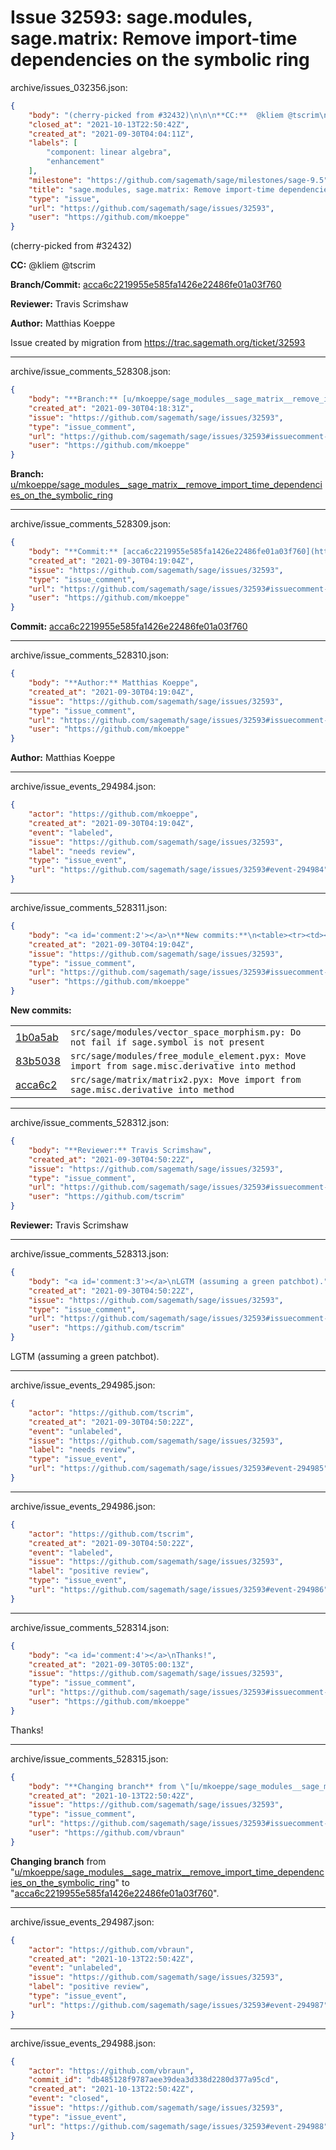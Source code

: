 # Issue 32593: sage.modules, sage.matrix: Remove import-time dependencies on the symbolic ring

archive/issues_032356.json:
```json
{
    "body": "(cherry-picked from #32432)\n\n\n**CC:**  @kliem @tscrim\n\n**Branch/Commit:** [acca6c2219955e585fa1426e22486fe01a03f760](https://github.com/sagemath/sagetrac-mirror/commit/acca6c2219955e585fa1426e22486fe01a03f760)\n\n**Reviewer:** Travis Scrimshaw\n\n**Author:** Matthias Koeppe\n\nIssue created by migration from https://trac.sagemath.org/ticket/32593\n\n",
    "closed_at": "2021-10-13T22:50:42Z",
    "created_at": "2021-09-30T04:04:11Z",
    "labels": [
        "component: linear algebra",
        "enhancement"
    ],
    "milestone": "https://github.com/sagemath/sage/milestones/sage-9.5",
    "title": "sage.modules, sage.matrix: Remove import-time dependencies on the symbolic ring",
    "type": "issue",
    "url": "https://github.com/sagemath/sage/issues/32593",
    "user": "https://github.com/mkoeppe"
}
```
(cherry-picked from #32432)


**CC:**  @kliem @tscrim

**Branch/Commit:** [acca6c2219955e585fa1426e22486fe01a03f760](https://github.com/sagemath/sagetrac-mirror/commit/acca6c2219955e585fa1426e22486fe01a03f760)

**Reviewer:** Travis Scrimshaw

**Author:** Matthias Koeppe

Issue created by migration from https://trac.sagemath.org/ticket/32593





---

archive/issue_comments_528308.json:
```json
{
    "body": "**Branch:** [u/mkoeppe/sage_modules__sage_matrix__remove_import_time_dependencies_on_the_symbolic_ring](https://github.com/sagemath/sagetrac-mirror/tree/u/mkoeppe/sage_modules__sage_matrix__remove_import_time_dependencies_on_the_symbolic_ring)",
    "created_at": "2021-09-30T04:18:31Z",
    "issue": "https://github.com/sagemath/sage/issues/32593",
    "type": "issue_comment",
    "url": "https://github.com/sagemath/sage/issues/32593#issuecomment-528308",
    "user": "https://github.com/mkoeppe"
}
```

**Branch:** [u/mkoeppe/sage_modules__sage_matrix__remove_import_time_dependencies_on_the_symbolic_ring](https://github.com/sagemath/sagetrac-mirror/tree/u/mkoeppe/sage_modules__sage_matrix__remove_import_time_dependencies_on_the_symbolic_ring)



---

archive/issue_comments_528309.json:
```json
{
    "body": "**Commit:** [acca6c2219955e585fa1426e22486fe01a03f760](https://github.com/sagemath/sagetrac-mirror/commit/acca6c2219955e585fa1426e22486fe01a03f760)",
    "created_at": "2021-09-30T04:19:04Z",
    "issue": "https://github.com/sagemath/sage/issues/32593",
    "type": "issue_comment",
    "url": "https://github.com/sagemath/sage/issues/32593#issuecomment-528309",
    "user": "https://github.com/mkoeppe"
}
```

**Commit:** [acca6c2219955e585fa1426e22486fe01a03f760](https://github.com/sagemath/sagetrac-mirror/commit/acca6c2219955e585fa1426e22486fe01a03f760)



---

archive/issue_comments_528310.json:
```json
{
    "body": "**Author:** Matthias Koeppe",
    "created_at": "2021-09-30T04:19:04Z",
    "issue": "https://github.com/sagemath/sage/issues/32593",
    "type": "issue_comment",
    "url": "https://github.com/sagemath/sage/issues/32593#issuecomment-528310",
    "user": "https://github.com/mkoeppe"
}
```

**Author:** Matthias Koeppe



---

archive/issue_events_294984.json:
```json
{
    "actor": "https://github.com/mkoeppe",
    "created_at": "2021-09-30T04:19:04Z",
    "event": "labeled",
    "issue": "https://github.com/sagemath/sage/issues/32593",
    "label": "needs review",
    "type": "issue_event",
    "url": "https://github.com/sagemath/sage/issues/32593#event-294984"
}
```



---

archive/issue_comments_528311.json:
```json
{
    "body": "<a id='comment:2'></a>\n**New commits:**\n<table><tr><td><a href=\"https://github.com/sagemath/sagetrac-mirror/commit/1b0a5ab028885616c12adec26ffa6524c7ccbe46\">1b0a5ab</a></td><td><code>src/sage/modules/vector_space_morphism.py: Do not fail if sage.symbol is not present</code></td></tr><tr><td><a href=\"https://github.com/sagemath/sagetrac-mirror/commit/83b5038c1a34c3a9cbfa4607e7c4c0c7a2c2f510\">83b5038</a></td><td><code>src/sage/modules/free_module_element.pyx: Move import from sage.misc.derivative into method</code></td></tr><tr><td><a href=\"https://github.com/sagemath/sagetrac-mirror/commit/acca6c2219955e585fa1426e22486fe01a03f760\">acca6c2</a></td><td><code>src/sage/matrix/matrix2.pyx: Move import from sage.misc.derivative into method</code></td></tr></table>\n",
    "created_at": "2021-09-30T04:19:04Z",
    "issue": "https://github.com/sagemath/sage/issues/32593",
    "type": "issue_comment",
    "url": "https://github.com/sagemath/sage/issues/32593#issuecomment-528311",
    "user": "https://github.com/mkoeppe"
}
```

<a id='comment:2'></a>
**New commits:**
<table><tr><td><a href="https://github.com/sagemath/sagetrac-mirror/commit/1b0a5ab028885616c12adec26ffa6524c7ccbe46">1b0a5ab</a></td><td><code>src/sage/modules/vector_space_morphism.py: Do not fail if sage.symbol is not present</code></td></tr><tr><td><a href="https://github.com/sagemath/sagetrac-mirror/commit/83b5038c1a34c3a9cbfa4607e7c4c0c7a2c2f510">83b5038</a></td><td><code>src/sage/modules/free_module_element.pyx: Move import from sage.misc.derivative into method</code></td></tr><tr><td><a href="https://github.com/sagemath/sagetrac-mirror/commit/acca6c2219955e585fa1426e22486fe01a03f760">acca6c2</a></td><td><code>src/sage/matrix/matrix2.pyx: Move import from sage.misc.derivative into method</code></td></tr></table>




---

archive/issue_comments_528312.json:
```json
{
    "body": "**Reviewer:** Travis Scrimshaw",
    "created_at": "2021-09-30T04:50:22Z",
    "issue": "https://github.com/sagemath/sage/issues/32593",
    "type": "issue_comment",
    "url": "https://github.com/sagemath/sage/issues/32593#issuecomment-528312",
    "user": "https://github.com/tscrim"
}
```

**Reviewer:** Travis Scrimshaw



---

archive/issue_comments_528313.json:
```json
{
    "body": "<a id='comment:3'></a>\nLGTM (assuming a green patchbot).",
    "created_at": "2021-09-30T04:50:22Z",
    "issue": "https://github.com/sagemath/sage/issues/32593",
    "type": "issue_comment",
    "url": "https://github.com/sagemath/sage/issues/32593#issuecomment-528313",
    "user": "https://github.com/tscrim"
}
```

<a id='comment:3'></a>
LGTM (assuming a green patchbot).



---

archive/issue_events_294985.json:
```json
{
    "actor": "https://github.com/tscrim",
    "created_at": "2021-09-30T04:50:22Z",
    "event": "unlabeled",
    "issue": "https://github.com/sagemath/sage/issues/32593",
    "label": "needs review",
    "type": "issue_event",
    "url": "https://github.com/sagemath/sage/issues/32593#event-294985"
}
```



---

archive/issue_events_294986.json:
```json
{
    "actor": "https://github.com/tscrim",
    "created_at": "2021-09-30T04:50:22Z",
    "event": "labeled",
    "issue": "https://github.com/sagemath/sage/issues/32593",
    "label": "positive review",
    "type": "issue_event",
    "url": "https://github.com/sagemath/sage/issues/32593#event-294986"
}
```



---

archive/issue_comments_528314.json:
```json
{
    "body": "<a id='comment:4'></a>\nThanks!",
    "created_at": "2021-09-30T05:00:13Z",
    "issue": "https://github.com/sagemath/sage/issues/32593",
    "type": "issue_comment",
    "url": "https://github.com/sagemath/sage/issues/32593#issuecomment-528314",
    "user": "https://github.com/mkoeppe"
}
```

<a id='comment:4'></a>
Thanks!



---

archive/issue_comments_528315.json:
```json
{
    "body": "**Changing branch** from \"[u/mkoeppe/sage_modules__sage_matrix__remove_import_time_dependencies_on_the_symbolic_ring](https://github.com/sagemath/sagetrac-mirror/tree/u/mkoeppe/sage_modules__sage_matrix__remove_import_time_dependencies_on_the_symbolic_ring)\" to \"[acca6c2219955e585fa1426e22486fe01a03f760](https://github.com/sagemath/sagetrac-mirror/commit/acca6c2219955e585fa1426e22486fe01a03f760)\".",
    "created_at": "2021-10-13T22:50:42Z",
    "issue": "https://github.com/sagemath/sage/issues/32593",
    "type": "issue_comment",
    "url": "https://github.com/sagemath/sage/issues/32593#issuecomment-528315",
    "user": "https://github.com/vbraun"
}
```

**Changing branch** from "[u/mkoeppe/sage_modules__sage_matrix__remove_import_time_dependencies_on_the_symbolic_ring](https://github.com/sagemath/sagetrac-mirror/tree/u/mkoeppe/sage_modules__sage_matrix__remove_import_time_dependencies_on_the_symbolic_ring)" to "[acca6c2219955e585fa1426e22486fe01a03f760](https://github.com/sagemath/sagetrac-mirror/commit/acca6c2219955e585fa1426e22486fe01a03f760)".



---

archive/issue_events_294987.json:
```json
{
    "actor": "https://github.com/vbraun",
    "created_at": "2021-10-13T22:50:42Z",
    "event": "unlabeled",
    "issue": "https://github.com/sagemath/sage/issues/32593",
    "label": "positive review",
    "type": "issue_event",
    "url": "https://github.com/sagemath/sage/issues/32593#event-294987"
}
```



---

archive/issue_events_294988.json:
```json
{
    "actor": "https://github.com/vbraun",
    "commit_id": "db485128f9787aee39dea3d338d2280d377a95cd",
    "created_at": "2021-10-13T22:50:42Z",
    "event": "closed",
    "issue": "https://github.com/sagemath/sage/issues/32593",
    "type": "issue_event",
    "url": "https://github.com/sagemath/sage/issues/32593#event-294988"
}
```
